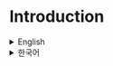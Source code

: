# Introduction

<details>
<summary>English</summary>
<br>

Hello, I am a resident in the Department of Orthopedic Surgery at Seoul National University Hospital.  
Arc center distance can be a useful parameter in assessing fractures in joints, such as ankle fractures or mallet fingers.  
(Kim, M. B., Lee, J. H., & Lee, Y. H. (2022). Arc center distance as a novel quantitative radiographic parameter for volar Barton fractures. Archives of Orthopaedic and Trauma Surgery, 142(12), 3765-3770. [https://doi.org/10.1007/s00402-021-04240-0](https://doi.org/10.1007/s00402-021-04240-0))  
This program helps you upload an X-ray (DICOM file), select three points that make up each joint, and measure the distance between the centers of each circle.

## Usage

1. Access [http://leejm1031.synology.me:8888](http://leejm1031.synology.me:8888)
2. Click "Browse files" or drag and drop an image to upload.
3. Click three points on a joint. Confirm that a circle is drawn and then click three points on another joint to draw the remaining circle.
4. The undo and refresh buttons are located on the sidebar.

* The length is measured based on the pixel-to-length ratio in the DICOM file, but sometimes this information is missing or stored differently in the DICOM file. In such cases, a warning may appear. Please contact jaeminlee.1996@gmail.com for modifications to improve future development.

## Future Development Plans

A PyQT-based program that can be used without web access is planned.

</details>

<details>
<summary>한국어</summary>
<br>

안녕하세요. 저는 서울대학교병원 정형외과 소속의 레지던트입니다.  
Ankle fracture나 mallet finger 등 관절에서의 골절에 있어서 정도를 판단하는데에 arc center distance는 useful parameter가 될 수 있습니다.  
(Kim, M. B., Lee, J. H., & Lee, Y. H. (2022). Arc center distance as a novel quantitative radiographic parameter for volar Barton fractures. Archives of Orthopaedic and Trauma Surgery, 142(12), 3765-3770. [https://doi.org/10.1007/s00402-021-04240-0](https://doi.org/10.1007/s00402-021-04240-0))  
이 프로그램은 X-ray를 업로드하고(DICOM 파일), 관절을 이루는 세 점씩 클릭하여 선택한 후에 각 원의 중심의 거리를 측정하는 데에 도움을 주는 프로그램입니다.

## 자세한 사용법

1. [http://leejm1031.synology.me:8888](http://leejm1031.synology.me:8888) 에 접속
2. Browse files를 누르거나, Drag and drop으로 이미지를 업로드합니다.
3. 한 관절에 대해 세 점을 클릭합니다. 원이 그려지는 것을 확인하고 다른 관절에 대해 세 점을 클릭하여 나머지 원이 그려지는 것을 확인합니다.
4. 되돌리는 버튼과 Refresh 버튼은 사이드바에 있습니다.

* DICOM 파일에서의 픽셀 : 길이 비율을 가지고 길이를 측정하지만 때에 따라 해당 정보가 없거나 파라미터가 다르게 저장되어있는 DICOM 파일도 있습니다. 그런 경우 경고창이 뜰 수 있으며 추후 개발을 위해 jaeminlee.1996@gmail.com 으로 연락주시면 변경하도록 하겠습니다.

## 추후 개발 계획

웹 접속 없이 쓸 수 있는 PyQT 기반 프로그램 개발 예정.

</details>